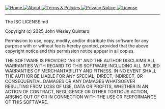 <div>
  <a href="README.md">
    <img src="https://img.shields.io/badge/README.md-purple" alt="Home">
  </a>
  <a href="ABOUT.md">
    <img src="https://img.shields.io/badge/ABOUT.md-blue" alt="About">
  </a>
  <a href="TERMS.md">
    <img src="https://img.shields.io/badge/TERMS.md-yellow" alt="Terms & Policies">
  </a>
  <a href="PRIVACY.md">
    <img src="https://img.shields.io/badge/PRIVACY.md-orange" alt="Privacy Notice">
  </a>
  <a href="LICENSE.md">
    <img src="https://img.shields.io/badge/LICENSE.md-lightgrey" alt="License">
  </a>
</div>

---

The ISC LICENSE.md

Copyright (c) 2025 John Wesley Quintero

Permission to use, copy, modify, and/or distribute this software for any
purpose with or without fee is hereby granted, provided that the above
copyright notice and this permission notice appear in all copies.

THE SOFTWARE IS PROVIDED "AS IS" AND THE AUTHOR DISCLAIMS ALL WARRANTIES
WITH REGARD TO THIS SOFTWARE INCLUDING ALL IMPLIED WARRANTIES OF
MERCHANTABILITY AND FITNESS. IN NO EVENT SHALL THE AUTHOR BE LIABLE FOR
ANY SPECIAL, DIRECT, INDIRECT, OR CONSEQUENTIAL DAMAGES OR ANY DAMAGES
WHATSOEVER RESULTING FROM LOSS OF USE, DATA OR PROFITS, WHETHER IN AN
ACTION OF CONTRACT, NEGLIGENCE OR OTHER TORTIOUS ACTION, ARISING OUT OF
OR IN CONNECTION WITH THE USE OR PERFORMANCE OF THIS SOFTWARE.
